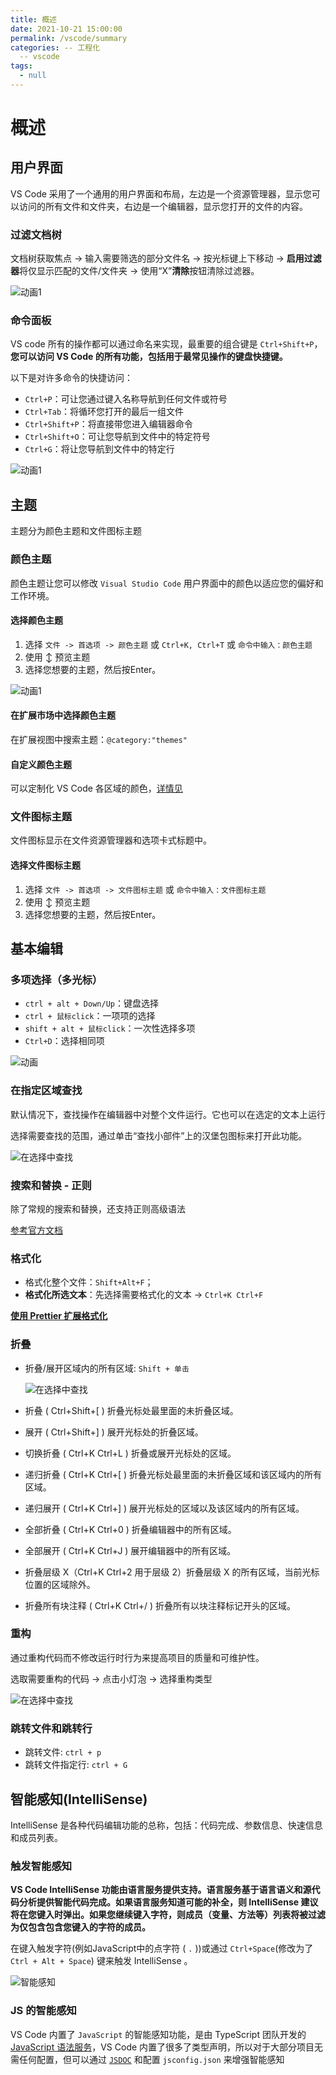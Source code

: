 ```yaml
---
title: 概述
date: 2021-10-21 15:00:00
permalink: /vscode/summary
categories: -- 工程化
  -- vscode
tags:
  - null
---
```


# 概述

## 用户界面

VS Code 采用了一个通用的用户界面和布局，左边是一个资源管理器，显示您可以访问的所有文件和文件夹，右边是一个编辑器，显示您打开的文件的内容。

### 过滤文档树

文档树获取焦点 -> 输入需要筛选的部分文件名 -> 按光标键上下移动 -> **启用过滤器**将仅显示匹配的文件/文件夹 -> 使用“X”**清除**按钮清除过滤器。

![动画1](/img/48.gif)

###  命令面板

VS code 所有的操作都可以通过命名来实现，最重要的组合键是 `Ctrl+Shift+P`，**您可以访问 VS Code 的所有功能，包括用于最常见操作的键盘快捷键。**

 以下是对许多命令的快捷访问：

- `Ctrl+P`：可让您通过键入名称导航到任何文件或符号
- `Ctrl+Tab`：将循环您打开的最后一组文件
- `Ctrl+Shift+P`：将直接带您进入编辑器命令
- `Ctrl+Shift+O`：可让您导航到文件中的特定符号
- `Ctrl+G`：将让您导航到文件中的特定行

![动画1](/img/78.gif)

## 主题

主题分为颜色主题和文件图标主题

### 颜色主题

颜色主题让您可以修改 `Visual Studio Code` 用户界面中的颜色以适应您的偏好和工作环境。

#### 选择颜色主题

1. 选择 `文件 -> 首选项 -> 颜色主题` 或 `Ctrl+K, Ctrl+T` 或 `命令中输入：颜色主题`
2. 使用 :arrow_up_down: 预览主题
3. 选择您想要的主题，然后按Enter。

![动画1](/img/79.gif)

#### 在扩展市场中选择颜色主题

在扩展视图中搜索主题：`@category:"themes"`

#### 自定义颜色主题

可以定制化 VS Code 各区域的颜色，[详情见](https://code.visualstudio.com/docs/getstarted/themes#_customizing-a-color-theme)

### 文件图标主题

文件图标显示在文件资源管理器和选项卡式标题中。

#### 选择文件图标主题

1. 选择 `文件 -> 首选项 -> 文件图标主题` 或 `命令中输入：文件图标主题`
2. 使用 :arrow_up_down: 预览主题
3. 选择您想要的主题，然后按Enter。

## 基本编辑

### 多项选择（多光标）

- `ctrl + alt + Down/Up`：键盘选择
- `ctrl + 鼠标click`：一项项的选择
- `shift + alt + 鼠标click`：一次性选择多项
- `Ctrl+D`：选择相同项

![动画](/img/51.gif)

### 在指定区域查找

默认情况下，查找操作在编辑器中对整个文件运行。它也可以在选定的文本上运行

选择需要查找的范围，通过单击“查找小部件”上的汉堡包图标来打开此功能。

![在选择中查找](/img/52.gif)

### 搜索和替换 - 正则

除了常规的搜索和替换，还支持正则高级语法

[参考官方文档](https://code.visualstudio.com/docs/editor/codebasics#_advanced-search-options)

### 格式化

- 格式化整个文件：`Shift+Alt+F`；
- **格式化所选文本**：先选择需要格式化的文本 -> `Ctrl+K Ctrl+F`

**[使用 Prettier 扩展格式化](/vscode/prettier/)**

### 折叠

- 折叠/展开区域内的所有区域: `Shift + 单击`

  ![在选择中查找](/img/53.gif)

- 折叠 ( Ctrl+Shift+[ ) 折叠光标处最里面的未折叠区域。

- 展开 ( Ctrl+Shift+] ) 展开光标处的折叠区域。

- 切换折叠 ( Ctrl+K Ctrl+L ) 折叠或展开光标处的区域。

- 递归折叠 ( Ctrl+K Ctrl+[ ) 折叠光标处最里面的未折叠区域和该区域内的所有区域。

- 递归展开 ( Ctrl+K Ctrl+] ) 展开光标处的区域以及该区域内的所有区域。

- 全部折叠 ( Ctrl+K Ctrl+0 ) 折叠编辑器中的所有区域。

- 全部展开 ( Ctrl+K Ctrl+J ) 展开编辑器中的所有区域。

- 折叠层级 X（Ctrl+K Ctrl+2 用于层级 2）折叠层级 X 的所有区域，当前光标位置的区域除外。

- 折叠所有块注释 ( Ctrl+K Ctrl+/ ) 折叠所有以块注释标记开头的区域。

### 重构

通过重构代码而不修改运行时行为来提高项目的质量和可维护性。

选取需要重构的代码 -> 点击小灯泡 -> 选择重构类型

![在选择中查找](/img/54.gif)

### 跳转文件和跳转行

- 跳转文件: `ctrl + p`
- 跳转文件指定行: `ctrl + G`

## 智能感知(IntelliSense)

IntelliSense 是各种代码编辑功能的总称，包括：代码完成、参数信息、快速信息和成员列表。

### 触发智能感知

**VS Code IntelliSense 功能由语言服务提供支持。语言服务基于语言语义和源代码分析提供智能代码完成。如果语言服务知道可能的补全，则 IntelliSense 建议将在您键入时弹出。如果您继续键入字符，则成员（变量、方法等）列表将被过滤为仅包含包含您键入的字符的成员。**

在键入触发字符(例如JavaScript中的点字符 ( `.` ))或通过 `Ctrl+Space`(修改为了 `Ctrl + Alt + Space`) 键来触发 IntelliSense 。

![智能感知](/img/80.gif)

### JS 的智能感知

VS Code 内置了 `JavaScript` 的智能感知功能，是由 TypeScript 团队开发的 [JavaScript 语法服务](https://github.com/microsoft/TypeScript/wiki/JavaScript-Language-Service-in-Visual-Studio)，VS Code 内置了很多了类型声明，所以对于大部分项目无需任何配置，但可以通过 [`JSDOC`](https://code.visualstudio.com/docs/languages/javascript#_jsdoc-support) 和配置 `jsconfig.json` 来增强智能感知













